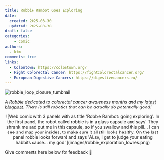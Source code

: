 ```yaml
---
title: Robbie Rambot Goes Exploring
date:
  created: 2025-03-30
  updated: 2025-03-30
draft: false
categories: 
    - comic
authors:
  - kim
comments: true
links:
  - Colontown: https://colontown.org/
  - Fight Colorectal Cancer: https://fightcolorectalcancer.org/
  - European Digestive Cancers: https://digestivecancers.eu/
---
```


<script data-goatcounter="https://knmcguire.goatcounter.com/count"
async src="//gc.zgo.at/count.js"></script>

<p><img alt="robbie_loop_closure_tumbnail" src="https://knmcguire.github.io/blog/images/robbie_exploration_lowres.png" width="100" /></p>


*A Robbie dedicated to colorectal cancer awareness months and my [latest blogpost](https://knmcguire.github.io/blog/2025/03/29/when-the-doctor-stops-smiling/). There is still robotics that can be actually do potentially good!* 


<!-- more -->

<center>![Web comic with 3 panels with as title 'Robbie Rambot: going exploring'. In the first panel, the robot called robbie is in a glass capsule and says' They shrank me and put me in this capsule, so if you swallow and this pill... I can see and map your insides, to make sure it all still looks healthy.  On the last panel robbie looks forward and says 'ALso, I get to judge your eating habbits cause... my god' ](images/robbie_exploration_lowres.png)</center>

Give comments here below for feedback :robot:
